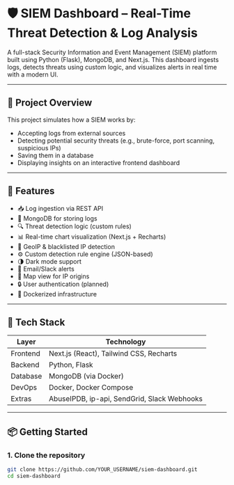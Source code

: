 # 🛡️ SIEM Dashboard – Real-Time Threat Detection & Log Analysis

A full-stack Security Information and Event Management (SIEM) platform built using Python (Flask), MongoDB, and Next.js. This dashboard ingests logs, detects threats using custom logic, and visualizes alerts in real time with a modern UI.

---

## 🎯 Project Overview

This project simulates how a SIEM works by:
- Accepting logs from external sources
- Detecting potential security threats (e.g., brute-force, port scanning, suspicious IPs)
- Saving them in a database
- Displaying insights on an interactive frontend dashboard

---

## 🚀 Features

- 📥 Log ingestion via REST API
- 💾 MongoDB for storing logs
- 🔍 Threat detection logic (custom rules)
- 📊 Real-time chart visualization (Next.js + Recharts)
- 🧠 GeoIP & blacklisted IP detection
- ⚙️ Custom detection rule engine (JSON-based)
- 🌗 Dark mode support
- 🔔 Email/Slack alerts
- 🧭 Map view for IP origins
- 🔒 User authentication (planned)
- 🐳 Dockerized infrastructure

---

## 🧱 Tech Stack

| Layer       | Technology                                |
|-------------|--------------------------------------------|
| Frontend    | Next.js (React), Tailwind CSS, Recharts   |
| Backend     | Python, Flask                             |
| Database    | MongoDB (via Docker)                      |
| DevOps      | Docker, Docker Compose                    |
| Extras      | AbuseIPDB, ip-api, SendGrid, Slack Webhooks|

---

## 📦 Getting Started

### 1. Clone the repository

```bash
git clone https://github.com/YOUR_USERNAME/siem-dashboard.git
cd siem-dashboard

